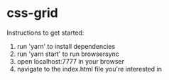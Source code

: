# css-grid

Instructions to get started:
1. run 'yarn' to install dependencies
2. run 'yarn start' to run browsersync
3. open localhost:7777 in your browser
4. navigate to the index.html file you're interested in
